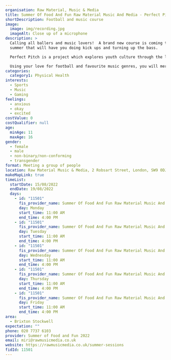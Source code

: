 ```yaml
---
organisation: Raw Material, Music & Media
title: Summer Of Food And Fun Raw Material Music And Media - Perfect Pitch
shortDescription: Football and music course
image:
  image: img/recording.jpg
  imageAlt: Close up of a microphone
description: >
  Calling all ballers and music lovers!  A brand new course is coming this
  summer that will have you doing kick ups and turning up the bass.

  Perfect Pitch is a project which explores youth culture through the lens of music and football. 

  Using your love for football and favourite music genres, you will merge the two to create a piece of music that is central to your identity and cultural experiences.
categories:
  category1: Physical Health
interests:
  - Sports
  - Music
  - Gaming
feelings:
  - anxious
  - okay
  - excited
costValue: 0
costQualifier: null
age:
  minAge: 11
  maxAge: 16
gender:
  - female
  - male
  - non-binary/non-conforming
  - transgender
format: Meeting a group of people
location: Raw Material Music & Media, 2 Robsart Street, London, SW9 0DJ
makeMapLink: true
timeList:
  startDate: 15/08/2022
  endDate: 19/08/2022
  days:
    - id: "11501"
      fis_provider_name: Summer Of Food And Fun Raw Material Music And Media - Perfect Pitch
      day: Monday
      start_time: 11:00 AM
      end_time: 4:00 PM
    - id: "11501"
      fis_provider_name: Summer Of Food And Fun Raw Material Music And Media - Perfect Pitch
      day: Tuesday
      start_time: 11:00 AM
      end_time: 4:00 PM
    - id: "11501"
      fis_provider_name: Summer Of Food And Fun Raw Material Music And Media - Perfect Pitch
      day: Wednesday
      start_time: 11:00 AM
      end_time: 4:00 PM
    - id: "11501"
      fis_provider_name: Summer Of Food And Fun Raw Material Music And Media - Perfect Pitch
      day: Thursday
      start_time: 11:00 AM
      end_time: 4:00 PM
    - id: "11501"
      fis_provider_name: Summer Of Food And Fun Raw Material Music And Media - Perfect Pitch
      day: Friday
      start_time: 11:00 AM
      end_time: 4:00 PM
area:
  - Brixton Stockwell
expectation: ""
phone: 020 7737 6103
provider: Summer of Food and Fun 2022
email: miri@rawmusicmedia.co.uk
website: https://rawmusicmedia.co.uk/summer-sessions
fidId: 11501
---
```

